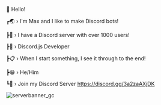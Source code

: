 👋 Hello!

┏🌏 › I'm Max and I like to make Discord bots!

┣👤 › I have a Discord server with over 1000 users!

┣🔨 › Discord.js Developer

┣📋 › When I start something, I see it through to the end!

┣😁 › He/Him

┗📌 › Join my Discord Server https://discord.gg/3a2zaAXjDK

![serverbanner_gc](https://user-images.githubusercontent.com/91845380/144060396-1b8da991-9f76-4c54-afbd-930db08c9a44.jpg)




